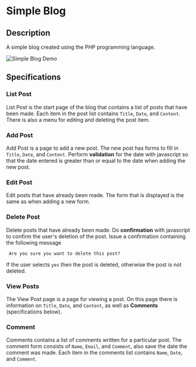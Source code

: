 # Simple Blog

## Description

A simple blog created using the PHP programming language.

![Simple Blog Demo](assets/img/SimpleBlogPreview.gif)

## Specifications

### List Post

List Post is the start page of the blog that contains a list of posts that have been made. Each item in the post list contains `Title`, `Date`, and  `Content`. There is also a menu for editing and deleting the post item.

### Add Post

Add Post is a page to add a new post. The new post has forms to fill in `Title`, `Date`, and  `Content`. Perform **validation** for the date with javascript so that the date entered is greater than or equal to the date when adding the new post.

### Edit Post

Edit posts that have already been made. The form that is displayed is the same as when adding a new form.

### Delete Post

Delete posts that have already been made. Do **confirmation** with javascript to confirm the user's deletion of the post. Issue a confirmation containing the following message

     Are you sure you want to delete this post?

If the user selects `yes` then the post is deleted, otherwise the post is not deleted.

### View Posts

The View Post page is a page for viewing a post. On this page there is information on `Title`, `Date`, and  `Content`, as well as **Comments** (specifications below).

### Comment

Comments contains a list of comments written for a particular post. The comment form consists of `Name`, `Email`, and `Comment`, also save the date the comment was made. Each item in the comments list contains `Name`, `Date`, and `Comment`.